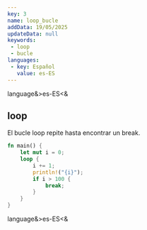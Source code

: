 ```yaml
---
key: 3
name: loop_bucle
addData: 19/05/2025
updateData: null
keywords: 
 - loop
 - bucle
languages:
 - key: Español
   value: es-ES
---
```

language&>es-ES<&
## loop
El bucle loop repite hasta encontrar un break.

```rust
fn main() {
    let mut i = 0;
    loop {
        i += 1;
        println!("{i}");
        if i > 100 {
            break;
        }
    }
}
```
language&>es-ES<&